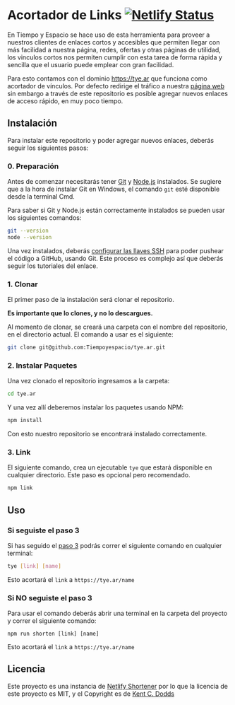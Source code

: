 # Acortador de Links [![Netlify Status](https://api.netlify.com/api/v1/badges/53ac9b8d-46e9-4974-86c7-a7db60c58f01/deploy-status)](https://app.netlify.com/sites/tmsa-short/deploys)

En Tiempo y Espacio se hace uso de esta herramienta para proveer a nuestros clientes de enlaces cortos y accesibles que permiten llegar con más facilidad a nuestra página, redes, ofertas y otras páginas de utilidad, los vinculos cortos nos permiten cumplir con esta tarea de forma rápida y sencilla que el usuario puede emplear con gran facilidad.

Para esto contamos con el dominio https://tye.ar que funciona como acortador de vínculos. Por defecto redirige el tráfico a nuestra [página web][TiempoYEspacio] sin embargo a través de este repositorio es posible agregar nuevos enlaces de acceso rápido, en muy poco tiempo.

## Instalación

Para instalar este repositorio y poder agregar nuevos enlaces, deberás seguir los siguientes pasos:

### 0. Preparación

Antes de comenzar necesitarás tener [Git](https://git-scm.com/downloads) y [Node.js](https://nodejs.org/es/) instalados. Se sugiere que a la hora de instalar Git en Windows, el comando `git` esté disponible desde la terminal Cmd.

Para saber si Git y Node.js están correctamente instalados se pueden usar los siguientes comandos:

```sh
git --version
node --version
```

Una vez instalados, deberás [configurar las llaves SSH](https://docs.github.com/es/free-pro-team@latest/github/authenticating-to-github/connecting-to-github-with-ssh) para poder pushear el código a GitHub, usando Git. Este proceso es complejo así que deberás seguir los tutoriales del enlace.

### 1. Clonar

El primer paso de la instalación será clonar el repositorio.

**Es importante que lo clones, y no lo descargues.**

Al momento de clonar, se creará una carpeta con el nombre del repositorio, en el directorio actual. El comando a usar es el siguiente:

```sh
git clone git@github.com:Tiempoyespacio/tye.ar.git
```

### 2. Instalar Paquetes

Una vez clonado el repositorio ingresamos a la carpeta:

```sh
cd tye.ar
```

Y una vez allí deberemos instalar los paquetes usando NPM:

```sh
npm install
```

Con esto nuestro repositorio se encontrará instalado correctamente.

### 3. Link

El siguiente comando, crea un ejecutable `tye` que estará disponible en cualquier directorio. Este paso es opcional pero recomendado.

```sh
npm link
```

## Uso

### Si seguiste el paso 3

Si has seguido el [paso 3](#3__link) podrás correr el siguiente comando en cualquier terminal:

```sh
tye [link] [name]
```

Esto acortará el `link` a `https://tye.ar/name`

### Si NO seguiste el paso 3

Para usar el comando deberás abrir una terminal en la carpeta del proyecto y correr el siguiente comando:

```
npm run shorten [link] [name]
```

Esto acortará el `link` a `https://tye.ar/name`

## Licencia

Este proyecto es una instancia de [Netlify Shortener](https://github.com/kentcdodds/netlify-shortener) por lo que la licencia de este proyecto es MIT, y el Copyright es de [Kent C. Dodds](https://github.com/kentcdodds)

[TiempoYEspacio]: https://tiempoyespacio.com.ar/
